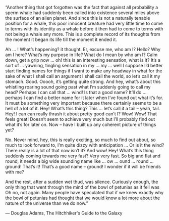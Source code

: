  “Another thing that got forgotten was the fact that against all probability a sperm whale had suddenly been called into existence several miles above the surface of an alien planet.
And since this is not a naturally tenable position for a whale, this poor innocent creature had very little time to come to terms with its identity as a whale before it then had to come to terms with not being a whale any more.
This is a complete record of its thoughts from the moment it began its life till the moment it ended it.

Ah … ! What’s happening? it thought.
Er, excuse me, who am I?
Hello?
Why am I here? What’s my purpose in life?
What do I mean by who am I?
Calm down, get a grip now … oh! this is an interesting sensation, what is it? It’s a sort of … yawning, tingling sensation in my … my … well I suppose I’d better start finding names for things if I want to make any headway in what for the sake of what I shall call an argument I shall call the world, so let’s call it my stomach.
Good. Ooooh, it’s getting quite strong. And hey, what’s about this whistling roaring sound going past what I’m suddenly going to call my head? Perhaps I can call that … wind! Is that a good name? It’ll do … perhaps I can find a better name for it later when I’ve found out what it’s for. It must be something very important because there certainly seems to be a hell of a lot of it. Hey! What’s this thing? This … let’s call it a tail – yeah, tail. Hey! I can can really thrash it about pretty good can’t I? Wow! Wow! That feels great! Doesn’t seem to achieve very much but I’ll probably find out what it’s for later on. Now – have I built up any coherent picture of things yet?

No.
Never mind, hey, this is really exciting, so much to find out about, so much to look forward to, I’m quite dizzy with anticipation …
Or is it the wind?
There really is a lot of that now isn’t it?
And wow! Hey! What’s this thing suddenly coming towards me very fast? Very very fast. So big and flat and round, it needs a big wide sounding name like … ow … ound … round … ground! That’s it! That’s a good name – ground!
I wonder if it will be friends with me?

And the rest, after a sudden wet thud, was silence.
Curiously enough, the only thing that went through the mind of the bowl of petunias as it fell was Oh no, not again. Many people have speculated that if we knew exactly why the bowl of petunias had thought that we would know a lot more about the nature of the universe than we do now.”

― Douglas Adams, The Hitchhiker's Guide to the Galaxy
